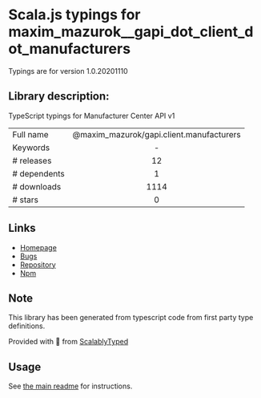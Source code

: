 
# Scala.js typings for maxim_mazurok__gapi_dot_client_dot_manufacturers

Typings are for version 1.0.20201110

## Library description:
TypeScript typings for Manufacturer Center API v1

|                    |                 |
| ------------------ | :-------------: |
| Full name          | @maxim_mazurok/gapi.client.manufacturers |
| Keywords           | - |
| # releases         | 12 |
| # dependents       | 1 |
| # downloads        | 1114 |
| # stars            | 0 |

## Links
- [Homepage](https://github.com/Maxim-Mazurok/google-api-typings-generator#readme)
- [Bugs](https://github.com/Maxim-Mazurok/google-api-typings-generator/issues)
- [Repository](https://github.com/Maxim-Mazurok/google-api-typings-generator)
- [Npm](https://www.npmjs.com/package/%40maxim_mazurok%2Fgapi.client.manufacturers)
    


## Note
This library has been generated from typescript code from first party type definitions.

Provided with :purple_heart: from [ScalablyTyped](https://github.com/oyvindberg/ScalablyTyped)

## Usage
See [the main readme](../../readme.md) for instructions.


